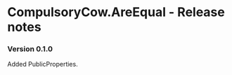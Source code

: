 CompulsoryCow.AreEqual - Release notes
====================

### Version 0.1.0
Added PublicProperties.
